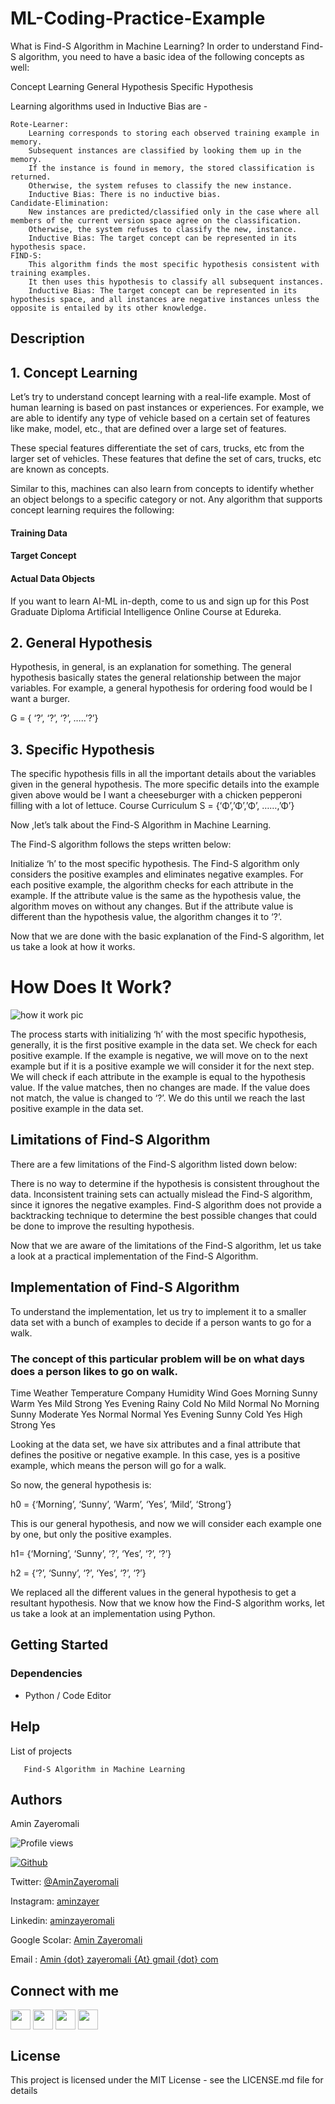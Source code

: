 # ML-Coding-Practice-Example
What is Find-S Algorithm in Machine Learning?
In order to understand Find-S algorithm, you need to have a basic idea of the following concepts as well:

Concept Learning
General Hypothesis
Specific Hypothesis

Learning algorithms used in Inductive Bias are -

    Rote-Learner:
        Learning corresponds to storing each observed training example in memory.
        Subsequent instances are classified by looking them up in the memory.
        If the instance is found in memory, the stored classification is returned.
        Otherwise, the system refuses to classify the new instance.
        Inductive Bias: There is no inductive bias.
    Candidate-Elimination:
        New instances are predicted/classified only in the case where all members of the current version space agree on the classification.
        Otherwise, the system refuses to classify the new, instance.
        Inductive Bias: The target concept can be represented in its hypothesis space.
    FIND-S:
        This algorithm finds the most specific hypothesis consistent with training examples.
        It then uses this hypothesis to classify all subsequent instances.
        Inductive Bias: The target concept can be represented in its hypothesis space, and all instances are negative instances unless the opposite is entailed by its other knowledge.

## Description

## 1. Concept Learning 
Let’s try to understand concept learning with a real-life example. Most of human learning is based on past instances or experiences. For example, we are able to identify any type of vehicle based on a certain set of features like make, model, etc., that are defined over a large set of features.

These special features differentiate the set of cars, trucks, etc from the larger set of vehicles. These features that define the set of cars, trucks, etc are known as concepts.

Similar to this, machines can also learn from concepts to identify whether an object belongs to a specific category or not. Any algorithm that supports concept learning requires the following:

#### Training Data
#### Target Concept
#### Actual Data Objects

If you want to learn AI-ML in-depth, come to us and sign up for this Post Graduate Diploma Artificial Intelligence Online Course at Edureka.

## 2. General Hypothesis

Hypothesis, in general, is an explanation for something. The general hypothesis basically states the general relationship between the major variables. For example, a general hypothesis for ordering food would be I want a burger.

G = { ‘?’, ‘?’, ‘?’, …..’?’}

## 3. Specific Hypothesis

The specific hypothesis fills in all the important details about the variables given in the general hypothesis. The more specific details into the example given above would be I want a cheeseburger with a chicken pepperoni filling with a lot of lettuce. 
Course Curriculum
S = {‘Φ’,’Φ’,’Φ’, ……,’Φ’}

Now ,let’s talk about the Find-S Algorithm in Machine Learning.

The Find-S algorithm follows the steps written below:

Initialize ‘h’ to the most specific hypothesis.
The Find-S algorithm only considers the positive examples and eliminates negative examples. For each positive example, the algorithm checks for each attribute in the example. If the attribute value is the same as the hypothesis value, the algorithm moves on without any changes. But if the attribute value is different than the hypothesis value, the algorithm changes it to ‘?’.

Now that we are done with the basic explanation of the Find-S algorithm, let us take a look at how it works.

# How Does It Work?

![how it work pic](https://d1jnx9ba8s6j9r.cloudfront.net/blog/wp-content/uploads/2019/12/flow.png)


The process starts with initializing ‘h’ with the most specific hypothesis, generally, it is the first positive example in the data set.
We check for each positive example. If the example is negative, we will move on to the next example but if it is a positive example we will consider it for the next step.
We will check if each attribute in the example is equal to the hypothesis value.
If the value matches, then no changes are made.
If the value does not match, the value is changed to ‘?’.
We do this until we reach the last positive example in the data set.

 
## Limitations of Find-S Algorithm

There are a few limitations of the Find-S algorithm listed down below:

There is no way to determine if the hypothesis is consistent throughout the data.
Inconsistent training sets can actually mislead the Find-S algorithm, since it ignores the negative examples.
Find-S algorithm does not provide a backtracking technique to determine the best possible changes that could be done to improve the resulting hypothesis.

Now that we are aware of the limitations of the Find-S algorithm, let us take a look at a practical implementation of the Find-S Algorithm.

 
## Implementation of Find-S Algorithm

To understand the implementation, let us try to implement it to a smaller data set with a bunch of examples to decide if a person wants to go for a walk.

### The concept of this particular problem will be on what days does a person likes to go on walk.
Time	Weather	Temperature	Company	Humidity	Wind	Goes
Morning	Sunny	Warm	    Yes	Mild	Strong	Yes
Evening	Rainy	Cold	    No	Mild	Normal	No
Morning	Sunny	Moderate	Yes	Normal	Normal	Yes
Evening	Sunny	Cold	    Yes	High	Strong	Yes

Looking at the data set, we have six attributes and a final attribute that defines the positive or negative example. In this case, yes is a positive example, which means the person will go for a walk.

So now, the general hypothesis is:

h0 = {‘Morning’, ‘Sunny’, ‘Warm’, ‘Yes’, ‘Mild’, ‘Strong’}

This is our general hypothesis, and now we will consider each example one by one, but only the positive examples.

h1= {‘Morning’, ‘Sunny’, ‘?’, ‘Yes’, ‘?’, ‘?’}

h2 = {‘?’, ‘Sunny’, ‘?’, ‘Yes’, ‘?’, ‘?’}

We replaced all the different values in the general hypothesis to get a resultant hypothesis. Now that we know how the Find-S algorithm works, let us take a look at an implementation using Python.



## Getting Started

### Dependencies

* Python / Code Editor

## Help

List of projects
```
   Find-S Algorithm in Machine Learning
```

## Authors

Amin Zayeromali

![Profile views](https://visitor-badge.glitch.me/badge?page_id=aminzayer.aminzayer)

[![Github](https://img.shields.io/github/followers/aminzayer?label=Follow&style=social)](https://github.com/aminzayer)

Twitter: [@AminZayeromali](https://twitter.com/aminzayeromali)

Instagram: [aminzayer](https://www.instagram.com/aminzayer/)

Linkedin: [aminzayeromali](https://ir.linkedin.com/in/aminzayeromali)

Google Scolar: [Amin Zayeromali](https://scholar.google.com/citations?user=IDR8QvcAAAAJ&hl=en)

Email : [Amin {dot} zayeromali {At} gmail {dot} com](&#109;&#097;&#105;&#108;&#116;&#111;:&#097;&#109;&#105;&#110;&#046;&#122;&#097;&#121;&#101;&#114;&#111;&#109;&#097;&#108;&#105;&#064;&#103;&#109;&#097;&#105;&#108;&#046;&#099;&#111;&#109;)


<h2> Connect with me </h2>
<a href = 'https://www.linkedin.com/in/aminzayeromali'> <img width = '32px' align= 'center' src="https://raw.githubusercontent.com/rahulbanerjee26/githubAboutMeGenerator/main/icons/linked-in-alt.svg"/></a> 
<a href = 'https://twitter.com/AminZayeromali'> <img width = '32px' align= 'center' src="https://raw.githubusercontent.com/rahulbanerjee26/githubAboutMeGenerator/main/icons/twitter.svg"/></a> 
<a href = 'https://aminzayer.ir/'> <img width = '32px' align= 'center' src="https://raw.githubusercontent.com/rahulbanerjee26/githubAboutMeGenerator/main/icons/portfolio.png"/></a> 
<a href = 'https://www.github.com/aminzayer'> <img width = '32px' align= 'center' src="https://raw.githubusercontent.com/rahulbanerjee26/githubAboutMeGenerator/main/icons/github.svg"/></a>
<br>


## License

This project is licensed under the MIT License - see the LICENSE.md file for details
